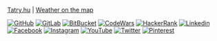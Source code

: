 


[Tatry.hu](https://tatry.hu) | [Weather on the map](http://weathermap.hu)


[![GitHub](https://img.shields.io/badge/GitHub-100000?style=for-the-badge&logo=github&logoColor=white)](https://github.com/orbanszlrd) 
[![GitLab](https://img.shields.io/badge/GitLab-330F63?style=for-the-badge&logo=gitlab&logoColor=white)](https://gitlab.com/orbanszlrd) 
[![BitBucket](https://img.shields.io/badge/Bitbucket-0747a6?style=for-the-badge&logo=bitbucket&logoColor=white)](https://bitbucket.org/orbanszlrd) 
[![CodeWars](https://img.shields.io/badge/Codewars-B1361E?style=for-the-badge&logo=Codewars&logoColor=white)](https://www.codewars.com/users/orbanszlrd) 
[![HackerRank](https://img.shields.io/badge/-Hackerrank-2EC866?style=for-the-badge&logo=HackerRank&logoColor=white)](https://www.hackerrank.com/orbanszlrd) 
[![Linkedin](https://img.shields.io/badge/LinkedIn-0077B5?style=for-the-badge&logo=linkedin&logoColor=white)](https://www.linkedin.com/in/orban-szilard) 
[![Facebook](https://img.shields.io/badge/Facebook-1877F2?style=for-the-badge&logo=facebook&logoColor=white)](https://www.facebook.com/opofa) 
[![Instagram](https://img.shields.io/badge/Instagram-E4405F?style=for-the-badge&logo=instagram&logoColor=white)](https://www.instagram.com/orbanszlrd) 
[![YouTube](https://img.shields.io/badge/YouTube-FF0000?style=for-the-badge&logo=youtube&logoColor=white)](https://www.youtube.com/c/SzilardOrban) 
[![Twitter](https://img.shields.io/badge/Twitter-1DA1F2?style=for-the-badge&logo=twitter&logoColor=white)](https://twitter.com/tatry_hu) 
[![Pinterest](https://img.shields.io/badge/Pinterest-%23E60023.svg?&style=for-the-badge&logo=Pinterest&logoColor=white)](https://www.pinterest.com/tatry_hu)  


	
